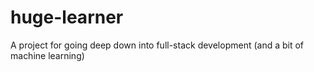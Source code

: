 # huge-learner
A project for going deep down into full-stack development (and a bit of machine learning)
